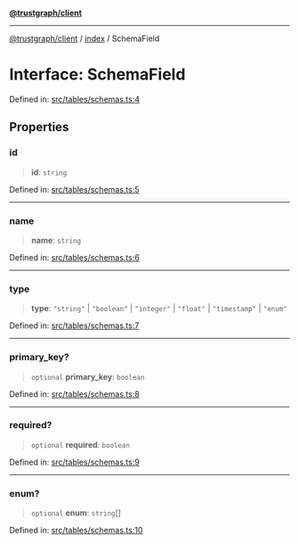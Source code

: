 [**@trustgraph/client**](../../README.md)

***

[@trustgraph/client](../../README.md) / [index](../README.md) / SchemaField

# Interface: SchemaField

Defined in: [src/tables/schemas.ts:4](https://github.com/trustgraph-ai/trustgraph-ts-client/blob/24d0d0886a310c1fecf9e6fc95cd3a24cf32c92e/src/tables/schemas.ts#L4)

## Properties

### id

> **id**: `string`

Defined in: [src/tables/schemas.ts:5](https://github.com/trustgraph-ai/trustgraph-ts-client/blob/24d0d0886a310c1fecf9e6fc95cd3a24cf32c92e/src/tables/schemas.ts#L5)

***

### name

> **name**: `string`

Defined in: [src/tables/schemas.ts:6](https://github.com/trustgraph-ai/trustgraph-ts-client/blob/24d0d0886a310c1fecf9e6fc95cd3a24cf32c92e/src/tables/schemas.ts#L6)

***

### type

> **type**: `"string"` \| `"boolean"` \| `"integer"` \| `"float"` \| `"timestamp"` \| `"enum"`

Defined in: [src/tables/schemas.ts:7](https://github.com/trustgraph-ai/trustgraph-ts-client/blob/24d0d0886a310c1fecf9e6fc95cd3a24cf32c92e/src/tables/schemas.ts#L7)

***

### primary\_key?

> `optional` **primary\_key**: `boolean`

Defined in: [src/tables/schemas.ts:8](https://github.com/trustgraph-ai/trustgraph-ts-client/blob/24d0d0886a310c1fecf9e6fc95cd3a24cf32c92e/src/tables/schemas.ts#L8)

***

### required?

> `optional` **required**: `boolean`

Defined in: [src/tables/schemas.ts:9](https://github.com/trustgraph-ai/trustgraph-ts-client/blob/24d0d0886a310c1fecf9e6fc95cd3a24cf32c92e/src/tables/schemas.ts#L9)

***

### enum?

> `optional` **enum**: `string`[]

Defined in: [src/tables/schemas.ts:10](https://github.com/trustgraph-ai/trustgraph-ts-client/blob/24d0d0886a310c1fecf9e6fc95cd3a24cf32c92e/src/tables/schemas.ts#L10)
